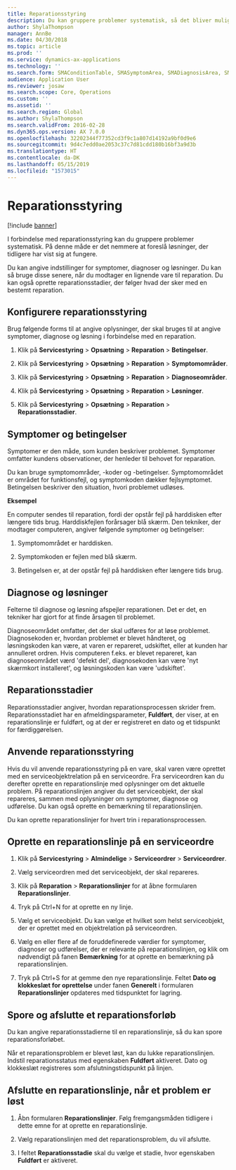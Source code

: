 ```yaml
---
title: Reparationsstyring
description: Du kan gruppere problemer systematisk, så det bliver muligt at foreslå løsninger, der tidligere har vist sig at fungere.
author: ShylaThompson
manager: AnnBe
ms.date: 04/30/2018
ms.topic: article
ms.prod: ''
ms.service: dynamics-ax-applications
ms.technology: ''
ms.search.form: SMAConditionTable, SMASymptomArea, SMADiagnosisArea, SMAResolutionTable, SMARepairStage
audience: Application User
ms.reviewer: josaw
ms.search.scope: Core, Operations
ms.custom: ''
ms.assetid: ''
ms.search.region: Global
ms.author: ShylaThompson
ms.search.validFrom: 2016-02-28
ms.dyn365.ops.version: AX 7.0.0
ms.openlocfilehash: 32202344f77352cd3f9c1a807d14192a9bf0d9e6
ms.sourcegitcommit: 9d4c7edd0ae2053c37c7d81cdd180b16bf3a9d3b
ms.translationtype: HT
ms.contentlocale: da-DK
ms.lasthandoff: 05/15/2019
ms.locfileid: "1573015"
---
```

# <a name="repair-management"></a>Reparationsstyring       

[!include [banner](../includes/banner.md)]


I forbindelse med reparationsstyring kan du gruppere problemer systematisk. På denne måde er det nemmere at foreslå løsninger, der tidligere har vist sig at fungere.

Du kan angive indstillinger for symptomer, diagnoser og løsninger. Du kan så bruge disse senere, når du modtager en lignende vare til reparation. Du kan også oprette reparationsstadier, der følger hvad der sker med en bestemt reparation.

## <a name="setting-up-repair-management"></a>Konfigurere reparationsstyring

Brug følgende forms til at angive oplysninger, der skal bruges til at angive symptomer, diagnose og løsning i forbindelse med en reparation.

1.  Klik på **Servicestyring** \> **Opsætning** \> **Reparation** \> **Betingelser**.

2.  Klik på **Servicestyring** \> **Opsætning** \> **Reparation** \> **Symptomområder**.

3.  Klik på **Servicestyring** \> **Opsætning** \> **Reparation** \> **Diagnoseområder**.

4.  Klik på **Servicestyring** \> **Opsætning** \> **Reparation** \> **Løsninger**.

5.  Klik på **Servicestyring** \> **Opsætning** \> **Reparation** \> **Reparationsstadier**.

## <a name="symptoms-and-conditions"></a>Symptomer og betingelser

Symptomer er den måde, som kunden beskriver problemet. Symptomer omfatter kundens observationer, der henleder til behovet for reparation.

Du kan bruge symptomområder, -koder og -betingelser. Symptomområdet er området for funktionsfejl, og symptomkoden dækker fejlsymptomet. Betingelsen beskriver den situation, hvori problemet udløses.

**Eksempel**

En computer sendes til reparation, fordi der opstår fejl på harddisken efter længere tids brug. Harddiskfejlen forårsager blå skærm. Den tekniker, der modtager computeren, angiver følgende symptomer og betingelser:

1.  Symptomområdet er harddisken.

2.  Symptomkoden er fejlen med blå skærm.

3.  Betingelsen er, at der opstår fejl på harddisken efter længere tids brug.

## <a name="diagnosis-and-resolutions"></a>Diagnose og løsninger

Felterne til diagnose og løsning afspejler reparationen. Det er det, en tekniker har gjort for at finde årsagen til problemet.

Diagnoseområdet omfatter, det der skal udføres for at løse problemet. Diagnosekoden er, hvordan problemet er blevet håndteret, og løsningskoden kan være, at varen er repareret, udskiftet, eller at kunden har annulleret ordren. Hvis computeren f.eks. er blevet repareret, kan diagnoseområdet værd 'defekt del', diagnosekoden kan være 'nyt skærmkort installeret', og løsningskoden kan være 'udskiftet'.

## <a name="repair-stages"></a>Reparationsstadier

Reparationsstadier angiver, hvordan reparationsprocessen skrider frem. Reparationsstadiet har en afmeldingsparameter, **Fuldført**, der viser, at en reparationslinje er fuldført, og at der er registreret en dato og et tidspunkt for færdiggørelsen.

## <a name="applying-repair-management"></a>Anvende reparationsstyring

Hvis du vil anvende reparationsstyring på en vare, skal varen være oprettet med en serviceobjektrelation på en serviceordre. Fra serviceordren kan du derefter oprette en reparationslinje med oplysninger om det aktuelle problem. På reparationslinjen angiver du det serviceobjekt, der skal repareres, sammen med oplysninger om symptomer, diagnose og udførelse. Du kan også oprette en bemærkning til reparationslinjen.

Du kan oprette reparationslinjer for hvert trin i reparationsprocessen.

## <a name="create-a-repair-line-on-a-service-order"></a>Oprette en reparationslinje på en serviceordre

1.  Klik på **Servicestyring** \> **Almindelige** \> **Serviceordrer** \> **Serviceordrer**.

2.  Vælg serviceordren med det serviceobjekt, der skal repareres.

3.  Klik på **Reparation** \> **Reparationslinjer** for at åbne formularen **Reparationslinjer**.

4.  Tryk på Ctrl+N for at oprette en ny linje.

5.  Vælg et serviceobjekt. Du kan vælge et hvilket som helst serviceobjekt, der er oprettet med en objektrelation på serviceordren.

6.  Vælg en eller flere af de foruddefinerede værdier for symptomer, diagnoser og udførelser, der er relevante på reparationslinjen, og klik om nødvendigt på fanen **Bemærkning** for at oprette en bemærkning på reparationslinjen.

7.  Tryk på Ctrl+S for at gemme den nye reparationslinje. Feltet **Dato og klokkeslæt for oprettelse** under fanen **Generelt** i formularen **Reparationslinjer** opdateres med tidspunktet for lagring.

## <a name="tracking-progress-and-resolving-a-repair-issue"></a>Spore og afslutte et reparationsforløb

Du kan angive reparationsstadierne til en reparationslinje, så du kan spore reparationsforløbet.

Når et reparationsproblem er blevet løst, kan du lukke reparationslinjen. Indstil reparationsstatus med egenskaben **Fuldført** aktiveret. Dato og klokkeslæt registreres som afslutningstidspunkt på linjen.

## <a name="close-a-repair-line-for-a-resolved-issue"></a>Afslutte en reparationslinje, når et problem er løst

1.  Åbn formularen **Reparationslinjer**. Følg fremgangsmåden tidligere i dette emne for at oprette en reparationslinje.

2.  Vælg reparationslinjen med det reparationsproblem, du vil afslutte.

3.  I feltet **Reparationsstadie** skal du vælge et stadie, hvor egenskaben **Fuldført** er aktiveret.

  


